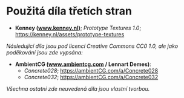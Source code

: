 # Použitá díla třetích stran

- **Kenney (www.kenney.nl)**; *Prototype Textures 1.0*; https://kenney.nl/assets/prototype-textures

*Následující díla jsou pod licencí Creative Commons CC0 1.0, ale jako poděkování jsou zde vypsána:*
- **AmbientCG (www.ambientcg.com / Lennart Demes)**:
    - *Concrete028*; https://ambientCG.com/a/Concrete028
    - *Concrete032*; https://ambientCG.com/a/Concrete032

*Všechna ostatní zde neuvedená díla jsou vlastní tvorbou.*
